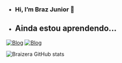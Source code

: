 -  ### Hi, I’m Braz Junior 👋
-  ## Ainda estou aprendendo...
[![Blog](https://img.shields.io/badge/LinkedIn-0077B5?style=for-the-badge&logo=linkedin&logoColor=white)](https://www.linkedin.com/in/braz-calixto-de-souza-junior-1408a7192/)
[![Blog](https://img.shields.io/badge/Instagram-E4405F?style=for-the-badge&logo=instagram&logoColor=white)](https://instagram.com/braz_juniior?igshid=MzMyNGUyNmU2YQ==)

![Braizera GitHub stats](https://github-readme-stats.vercel.app/api?username=Braizera&show_icons=true&theme=radical)

<!---
Braizera/Braizera is a ✨ special ✨ repository because its `README.md` (this file) appears on your GitHub profile.
You can click the Preview link to take a look at your changes.
--->
